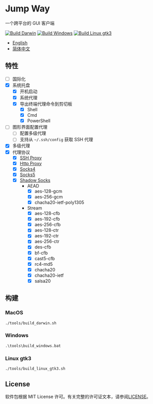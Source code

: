 # Jump Way

一个跨平台的 GUI 客户端

[![Build Darwin](https://github.com/wzshiming/jumpway/actions/workflows/build_darwin.yml/badge.svg)](https://github.com/wzshiming/jumpway/actions/workflows/build_darwin.yml)
[![Build Windows](https://github.com/wzshiming/jumpway/actions/workflows/build_windows.yml/badge.svg)](https://github.com/wzshiming/jumpway/actions/workflows/build_windows.yml)
[![Build Linux gtk3](https://github.com/wzshiming/jumpway/actions/workflows/build_linux_gtk3.yaml/badge.svg)](https://github.com/wzshiming/jumpway/actions/workflows/build_linux_gtk3.yaml)

- [English](https://github.com/wzshiming/jumpway/blob/master/README.md)
- [简体中文](https://github.com/wzshiming/jumpway/blob/master/README_cn.md)

## 特性

- [ ] 国际化
- [x] 系统托盘
    - [x] 开机启动
    - [x] 系统代理
    - [x] 导出终端代理命令到剪切板
        - [x] Shell
        - [x] Cmd
        - [x] PowerShell
- [ ] 图形界面配置代理
    - [ ] 配置多级代理
    - [ ] 支持从 `~/.ssh/config` 获取 SSH 代理
- [x] 多级代理
- [x] 代理协议
    - [x] [SSH Proxy](https://github.com/wzshiming/sshproxy)
    - [x] [Http Proxy](https://github.com/wzshiming/httpproxy)
    - [x] [Socks4](https://github.com/wzshiming/socks4)
    - [x] [Socks5](https://github.com/wzshiming/socks5)
    - [x] [Shadow Socks](https://github.com/wzshiming/shadowsocks)
        - AEAD
            - [x] aes-128-gcm
            - [x] aes-256-gcm
            - [x] chacha20-ietf-poly1305
        - Stream
            - [x] aes-128-cfb
            - [x] aes-192-cfb
            - [x] aes-256-cfb
            - [x] aes-128-ctr
            - [x] aes-192-ctr
            - [x] aes-256-ctr
            - [x] des-cfb
            - [x] bf-cfb
            - [x] cast5-cfb
            - [x] rc4-md5
            - [x] chacha20
            - [x] chacha20-ietf
            - [x] salsa20

## 构建

### MacOS

`./tools/build_darwin.sh`

### Windows

`.\tools\build_windows.bat`

### Linux gtk3

`./tools/build_linux_gtk3.sh`

## License

软件包根据 MIT License 许可。有关完整的许可证文本，请参阅[LICENSE](https://github.com/wzshiming/jumpway/blob/master/LICENSE)。  
